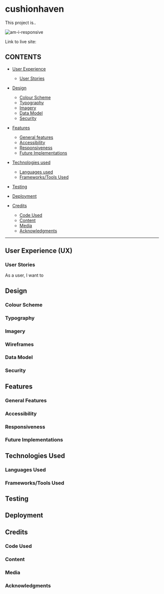 # cushionhaven
 
This project is..

![am-i-responsive](https://github.com/)

Link to live site: []()

## CONTENTS

- [User Experience](#User-Experience)
  - [User Stories](#user-Stories)

- [Design](#design)
  - [Colour Scheme](#Colour-Scheme)
  - [Typography](#Typography)
  - [Imagery](#Imagery)
  - [Data Model](#Data-Model)
  - [Security](#Security)

- [Features](#Features)
  - [General features](#General-Features)
  - [Accessibility](#Accessibility)
  - [Responsiveness](#Responsiveness)
  - [Future Implementations](#Future-Implementations)

- [Technologies used](#Technologies-Used)
  - [Languages used](#Languages-Used)
  - [Frameworks/Tools Used](#Frameworks--Tools-Used)

- [Testing](Testing)

- [Deployment](#Deployment)

- [Credits](#Credits)
  - [Code Used](#Code-used)
  - [Content](#Content)
  - [Media](#Media)
  - [Acknowledgments](#Acknowledgements)

 -----

## User Experience (UX)

### User Stories
 As a user, I want to

## Design

### Colour Scheme

### Typography

### Imagery

### Wireframes

### Data Model

### Security


## Features

### General Features

### Accessibility

### Responsiveness

### Future Implementations

## Technologies Used

### Languages Used

### Frameworks/Tools Used

## Testing 

## Deployment 

## Credits

### Code Used

### Content

### Media

### Acknowledgments
